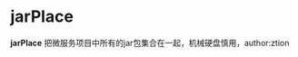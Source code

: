# jarPlace


<!-- Plugin description -->
**jarPlace** 
把微服务项目中所有的jar包集合在一起，机械硬盘慎用，author:ztion
<!-- Plugin description end -->
